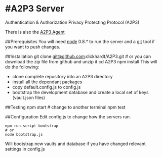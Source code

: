 #A2P3 Server
====

Authentication &amp; Authorization Privacy Protecting Protocol (A2P3)

There is also the [A2P3 Agent](https://github.com/dickhardt/A2P3_agent)

##Prerequisites
You will need [node](http://nodejs.org/download/) 0.8.* to run the server and a [git](http://git-scm.com/downloads) tool if you want to push changes.


##Installation
	git clone git@github.com:dickhardt/A2P3.git
	# or you can download the zip file from github and unzip it
	cd A2P3
	npm install
This will do the following:

* clone complete repository into an A2P3 directory
* install all the dependant packages
* copy default.config.js to config.js
* bootstrap the development database and create a local set of keys (vault.json files)


##Testing
	npm start
	# change to another terminal
	npm test
	
##Configuration
Edit config.js to change how the servers run.
	
	npm run-script bootstrap
	# or
	node bootstrap.js

Will bootstrap new vaults and database if you have changed relevant settings in config.js